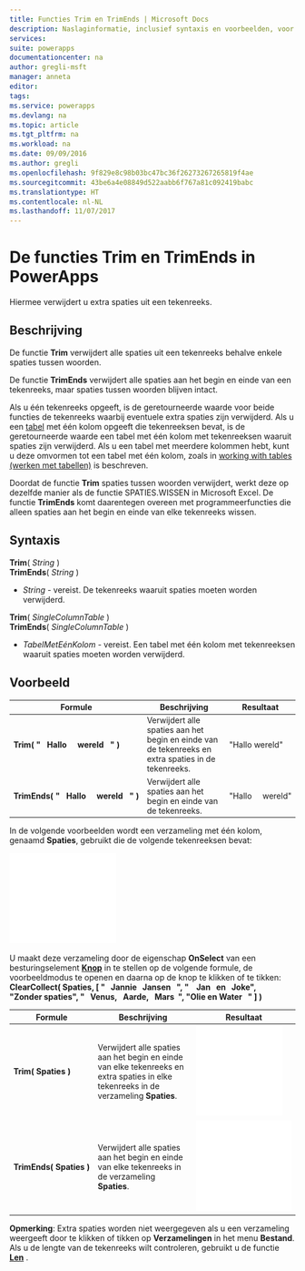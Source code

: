 ```yaml
---
title: Functies Trim en TrimEnds | Microsoft Docs
description: Naslaginformatie, inclusief syntaxis en voorbeelden, voor de functies Trim en TrimEnds in PowerApps
services: 
suite: powerapps
documentationcenter: na
author: gregli-msft
manager: anneta
editor: 
tags: 
ms.service: powerapps
ms.devlang: na
ms.topic: article
ms.tgt_pltfrm: na
ms.workload: na
ms.date: 09/09/2016
ms.author: gregli
ms.openlocfilehash: 9f829e8c98b03bc47bc36f26273267265819f4ae
ms.sourcegitcommit: 43be6a4e08849d522aabb6f767a81c092419babc
ms.translationtype: HT
ms.contentlocale: nl-NL
ms.lasthandoff: 11/07/2017
---
```

# <a name="trim-and-trimends-functions-in-powerapps"></a>De functies Trim en TrimEnds in PowerApps
Hiermee verwijdert u extra spaties uit een tekenreeks.

## <a name="description"></a>Beschrijving
De functie **Trim** verwijdert alle spaties uit een tekenreeks behalve enkele spaties tussen woorden.  

De functie **TrimEnds** verwijdert alle spaties aan het begin en einde van een tekenreeks, maar spaties tussen woorden blijven intact.

Als u één tekenreeks opgeeft, is de geretourneerde waarde voor beide functies de tekenreeks waarbij eventuele extra spaties zijn verwijderd. Als u een [tabel](../working-with-tables.md) met één kolom opgeeft die tekenreeksen bevat, is de geretourneerde waarde een tabel met één kolom met tekenreeksen waaruit spaties zijn verwijderd. Als u een tabel met meerdere kolommen hebt, kunt u deze omvormen tot een tabel met één kolom, zoals in [working with tables (werken met tabellen)](../working-with-tables.md) is beschreven.

Doordat de functie **Trim** spaties tussen woorden verwijdert, werkt deze op dezelfde manier als de functie SPATIES.WISSEN in Microsoft Excel. De functie **TrimEnds** komt daarentegen overeen met programmeerfuncties die alleen spaties aan het begin en einde van elke tekenreeks wissen.

## <a name="syntax"></a>Syntaxis
**Trim**( *String* )<br>**TrimEnds**( *String* )

* *String* - vereist. De tekenreeks waaruit spaties moeten worden verwijderd.

**Trim**( *SingleColumnTable* )<br>**TrimEnds**( *SingleColumnTable* )

* *TabelMetEénKolom* - vereist. Een tabel met één kolom met tekenreeksen waaruit spaties moeten worden verwijderd.

## <a name="example"></a>Voorbeeld
| Formule | Beschrijving | Resultaat |
| --- | --- | --- |
| **Trim(&nbsp;"&nbsp;&nbsp;&nbsp;Hallo&nbsp;&nbsp;&nbsp;&nbsp;&nbsp;wereld&nbsp;&nbsp;&nbsp;"&nbsp;)** |Verwijdert alle spaties aan het begin en einde van de tekenreeks en extra spaties in de tekenreeks. |"Hallo wereld" |
| **TrimEnds(&nbsp;"&nbsp;&nbsp;&nbsp;Hallo&nbsp;&nbsp;&nbsp;&nbsp;&nbsp;wereld&nbsp;&nbsp;&nbsp;"&nbsp;)** |Verwijdert alle spaties aan het begin en einde van de tekenreeks. |"Hallo&nbsp;&nbsp;&nbsp;&nbsp;&nbsp;wereld" |

In de volgende voorbeelden wordt een verzameling met één kolom, genaamd **Spaties**, gebruikt die de volgende tekenreeksen bevat:

![](media/function-trim/input-strings.png)

U maakt deze verzameling door de eigenschap **OnSelect** van een besturingselement **[Knop](../controls/control-button.md)** in te stellen op de volgende formule, de voorbeeldmodus te openen en daarna op de knop te klikken of te tikken:
<br>**ClearCollect( Spaties, [ "&nbsp;&nbsp;&nbsp;Jannie&nbsp;&nbsp;&nbsp;Jansen&nbsp;&nbsp;&nbsp;", "&nbsp;&nbsp;&nbsp;&nbsp;Jan&nbsp;&nbsp;&nbsp;en&nbsp;&nbsp;&nbsp;Joke", "Zonder&nbsp;spaties", "&nbsp;&nbsp;&nbsp;Venus,&nbsp;&nbsp;&nbsp;Aarde,&nbsp;&nbsp;&nbsp;Mars&nbsp;&nbsp;", "Olie&nbsp;en&nbsp;Water&nbsp;&nbsp;&nbsp;" ] )**

| Formule | Beschrijving | Resultaat |
| --- | --- | --- |
| **Trim(&nbsp;Spaties&nbsp;)** |Verwijdert alle spaties aan het begin en einde van elke tekenreeks en extra spaties in elke tekenreeks in de verzameling **Spaties**. |<style> img { max-width: none } </style> ![](media/function-trim/output-trim.png) |
| **TrimEnds(&nbsp;Spaties&nbsp;)** |Verwijdert alle spaties aan het begin en einde van elke tekenreeks in de verzameling **Spaties**. |<style> img { max-width: none } </style> ![](media/function-trim/output-trimends.png) |

**Opmerking**: Extra spaties worden niet weergegeven als u een verzameling weergeeft door te klikken of tikken op **Verzamelingen** in het menu **Bestand**. Als u de lengte van de tekenreeks wilt controleren, gebruikt u de functie  **[Len](function-len.md)** .

